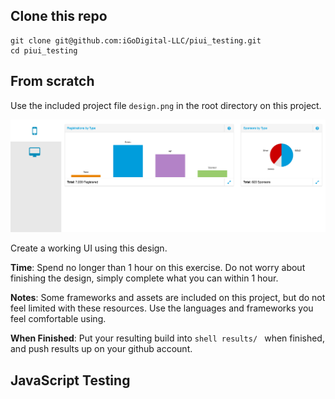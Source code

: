 
## Clone this repo
```shell
git clone git@github.com:iGoDigital-LLC/piui_testing.git
cd piui_testing
```

## From scratch
Use the included project file  ``` design.png ``` in the root directory on this project. 

![Alt text](builds/design.png?raw=true "Dashboard")

Create a working UI using this design.

**Time**:  Spend no longer than 1 hour on this exercise.   Do not worry about finishing the design, simply complete what you can within 1 hour.  

**Notes**:  Some frameworks and assets are included on this project, but do not feel limited with these resources.  Use the languages and frameworks you feel comfortable using.

**When Finished**:  Put your resulting build into ```shell results/ ``` when finished, and push results up on your github account.

## JavaScript Testing

